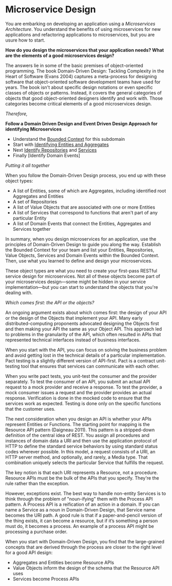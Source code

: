 # Microservice Design

You are embarking on developing an application using a *Microservices Architecture*. You understand the benefits of using microservices for new applications and refactoring applications to microservices, but you are usure how to start.

**How do you design the microservices that your application needs? What are the elements of a good microservices design?** 

The answers lie in some of the basic premises of object-oriented programming. The book Domain-Driven Design: Tackling Complexity in the Heart of Software (Evans 2004) captures a meta-process for designing software that object-oriented software development teams have used for years. The book isn't about specific design notations or even specific classes of objects or patterns. Instead, it covers the general categories of objects that good object-oriented designers identify and work with. Those categories become critical elements of a good microservices design.

*Therefore,*

**Follow a Domain Driven Design  and Event Driven Design Approach for identifying Microservices**

* Understand the [Bounded Context](Context.md) for this subdomain
* Start with [Identifying Entities and Aggregates](Identify-Entities-And-Aggregates.md)
* Next [Identify Repositories](Identify-Repositories-And-Services.md) and [Services](Services.md)
* Finally [Identify Domain Events]

*Putting it all together*

When you follow the Domain-Driven Design process, you end up with these object types:

* A list of Entities, some of which are Aggregates, including identified root Aggregates and Entities
* A set of Repositories
* A list of Value Objects that are associated with one or more Entities
* A list of Services that correspond to functions that aren't part of any particular Entity
* A list of Domain Events that connect the Entities, Aggregates and Services together

In summary, when you design microservices for an application, use the principles of Domain-Driven Design to guide you along the way. Establish the Bounded Context for your team and list your Entities, Repositories, Value Objects, Services and Domain Events within the Bounded Context. Then, use what you learned to define and design your microservices.

These object types are what you need to create your first-pass RESTful service design for microservices. Not all of these objects become part of your microservices design—some might be hidden in your service implementation—but you can start to understand the objects that you're dealing with.

*Which comes first: the API or the objects?*

An ongoing argument exists about which comes first: the design of your API or the design of the Objects that implement your API. Many early distributed-computing proponents advocated designing the Objects first and then making your API the same as your Object API. This approach led to problems in the granularity of the API, which often resulted in APIs that represented technical interfaces instead of business interfaces.

When you start with the API, you can focus on solving the business problem and avoid getting lost in the technical details of a particular implementation. Pact testing is a slightly different version of API-first. Pact is a contract unit-testing tool that ensures that services can communicate with each other.

When you write pact tests, you unit-test the consumer and the provider separately. To test the consumer of an API, you submit an actual API request to a mock provider and receive a response. To test the provider, a mock consumer issues a request and the provider provides an actual response. Verification is done in the mocked code to ensure that the services work as expected. Testing is done only on the specific functions that the customer uses.

The next consideration when you design an API is whether your APIs represent Entities or Functions. The starting point for mapping is the Resource API pattern (Daigneau 2011). This pattern is a stripped-down definition of the central idea of REST. You assign all procedures and instances of domain data a URI and then use the application protocol of HTTP to define the standard service behaviors by using standard status codes wherever possible. In this model, a request consists of a URI, an HTTP server method, and optionally, and rarely, a Media type. That combination uniquely selects the particular Service that fulfills the request.

The key notion is that each URI represents a Resource, not a procedure. Resource APIs must be the bulk of the APIs that you specify. They're the rule rather than the exception.

However, exceptions exist. The best way to handle non-entity Services is to think through the problem of "noun-ifying" them with the Process API pattern. A Process API is a reification of an action in a domain. If you can name a Service as a noun in Domain-Driven Design, that Service name becomes the URI path. A good rule is that if a paper-and-pencil version of the thing exists, it can become a resource, but if it’s something a person must do, it becomes a process. An example of a process API might be processing a purchase order.

When you start with Domain-Driven Design, you find that the large-grained concepts that are derived through the process are closer to the right level for a good API design:

* Aggregates and Entities become Resource APIs
* Value Objects inform the design of the schema that the Resource API uses
* Services become Process APIs
